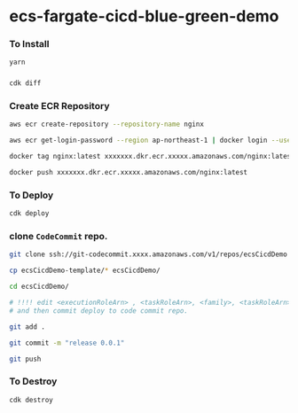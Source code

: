 # ecs-fargate-cicd-blue-green-demo


### To Install
```bash
yarn 
```

###
```bash
cdk diff
```

### Create ECR Repository
```bash
aws ecr create-repository --repository-name nginx

aws ecr get-login-password --region ap-northeast-1 | docker login --username AWS --password-stdin xxxxxxx.dkr.ecr.xxxxx.amazonaws.com

docker tag nginx:latest xxxxxxx.dkr.ecr.xxxxx.amazonaws.com/nginx:latest

docker push xxxxxxx.dkr.ecr.xxxxx.amazonaws.com/nginx:latest
```

### To Deploy
```bash
cdk deploy
```

### clone `CodeCommit` repo.
```bash
git clone ssh://git-codecommit.xxxx.amazonaws.com/v1/repos/ecsCicdDemo

cp ecsCicdDemo-template/* ecsCicdDemo/

cd ecsCicdDemo/

# !!!! edit <executionRoleArn> , <taskRoleArn>, <family>, <taskRoleArn> to your env CfnOutput
# and then commit deploy to code commit repo.

git add .

git commit -m "release 0.0.1"

git push
```

### To Destroy
```bash
cdk destroy
```